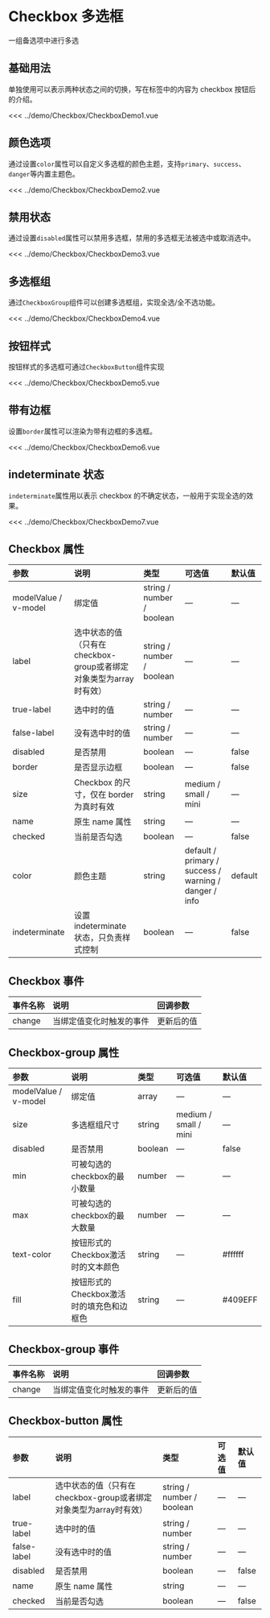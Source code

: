 # Checkbox 多选框

一组备选项中进行多选

<script setup>
import CheckboxDemo1 from '../demo/Checkbox/CheckboxDemo1.vue'
import CheckboxDemo2 from '../demo/Checkbox/CheckboxDemo2.vue'
import CheckboxDemo3 from '../demo/Checkbox/CheckboxDemo3.vue'
import CheckboxDemo4 from '../demo/Checkbox/CheckboxDemo4.vue'
import CheckboxDemo5 from '../demo/Checkbox/CheckboxDemo5.vue'
import CheckboxDemo6 from '../demo/Checkbox/CheckboxDemo6.vue'
import CheckboxDemo7 from '../demo/Checkbox/CheckboxDemo7.vue'
</script>

<style scoped>
.checkbox-demo {
  padding: 20px 0;
}
.checkbox-group {
  display: flex;
  gap: 30px;
  padding: 20px;
}
.checkbox-type-demo {
  padding: 20px;
  display: flex;
  flex-direction: column;
  gap: 16px;
}
</style>

## 基础用法

单独使用可以表示两种状态之间的切换，写在标签中的内容为 checkbox 按钮后的介绍。

<Demo>
<CheckboxDemo1/>
</Demo>

<CollapsibleCode>

<<< ../demo/Checkbox/CheckboxDemo1.vue

</CollapsibleCode>

## 颜色选项
通过设置`color`属性可以自定义多选框的颜色主题，支持`primary`、`success`、`danger`等内置主题色。

<Demo>
<CheckboxDemo2/>
</Demo>

<CollapsibleCode>

<<< ../demo/Checkbox/CheckboxDemo2.vue

</CollapsibleCode>

## 禁用状态

通过设置`disabled`属性可以禁用多选框，禁用的多选框无法被选中或取消选中。

<Demo>
<CheckboxDemo3/>
</Demo>

<CollapsibleCode>

<<< ../demo/Checkbox/CheckboxDemo3.vue

</CollapsibleCode>

## 多选框组

通过`CheckboxGroup`组件可以创建多选框组，实现全选/全不选功能。

<Demo>
<CheckboxDemo4/>
</Demo>

<CollapsibleCode>

<<< ../demo/Checkbox/CheckboxDemo4.vue

</CollapsibleCode>

## 按钮样式

按钮样式的多选框可通过`CheckboxButton`组件实现

<Demo>
<CheckboxDemo5/>
</Demo>

<CollapsibleCode>

<<< ../demo/Checkbox/CheckboxDemo5.vue

</CollapsibleCode>

## 带有边框

设置`border`属性可以渲染为带有边框的多选框。

<Demo>
<CheckboxDemo6/>
</Demo>

<CollapsibleCode>

<<< ../demo/Checkbox/CheckboxDemo6.vue

</CollapsibleCode>

##  indeterminate 状态

`indeterminate`属性用以表示 checkbox 的不确定状态，一般用于实现全选的效果。

<Demo>
<CheckboxDemo7/>
</Demo>

<CollapsibleCode>

<<< ../demo/Checkbox/CheckboxDemo7.vue

</CollapsibleCode>

## Checkbox 属性

| 参数          | 说明                           | 类型                      | 可选值                | 默认值  |
| :------------ | :----------------------------- | :------------------------ | :-------------------- | :------ |
| modelValue / v-model | 绑定值                   | string / number / boolean | —                     | —       |
| label         | 选中状态的值（只有在checkbox-group或者绑定对象类型为array时有效） | string / number / boolean | — | — |
| true-label    | 选中时的值                     | string / number           | —                     | —       |
| false-label   | 没有选中时的值                 | string / number           | —                     | —       |
| disabled      | 是否禁用                       | boolean                   | —                     | false   |
| border        | 是否显示边框                   | boolean                   | —                     | false   |
| size          | Checkbox 的尺寸，仅在 border 为真时有效 | string                | medium / small / mini | —       |
| name          | 原生 name 属性                 | string                    | —                     | —       |
| checked       | 当前是否勾选                   | boolean                   | —                     | false   |
| color         | 颜色主题                           | string                    | default / primary / success / warning / danger / info | default |
| indeterminate | 设置 indeterminate 状态，只负责样式控制 | boolean               | —                     | false   |

## Checkbox 事件

| 事件名称 | 说明                     | 回调参数                      |
| :------- | :----------------------- | :---------------------------- |
| change   | 当绑定值变化时触发的事件 | 更新后的值                    |

## Checkbox-group 属性

| 参数          | 说明         | 类型                      | 可选值                | 默认值  |
| :------------ | :----------- | :------------------------ | :-------------------- | :------ |
| modelValue / v-model | 绑定值 | array                     | —                     | —       |
| size          | 多选框组尺寸 | string                    | medium / small / mini | —       |
| disabled      | 是否禁用     | boolean                   | —                     | false   |
| min           | 可被勾选的checkbox的最小数量 | number                  | —                     | —       |
| max           | 可被勾选的checkbox的最大数量 | number                  | —                     | —       |
| text-color    | 按钮形式的Checkbox激活时的文本颜色 | string               | —                     | #ffffff |
| fill          | 按钮形式的Checkbox激活时的填充色和边框色 | string             | —                     | #409EFF |

## Checkbox-group 事件

| 事件名称 | 说明                     | 回调参数                      |
| :------- | :----------------------- | :---------------------------- |
| change   | 当绑定值变化时触发的事件 | 更新后的值                    |

## Checkbox-button 属性

| 参数          | 说明                           | 类型                      | 可选值                | 默认值  |
| :------------ | :----------------------------- | :------------------------ | :-------------------- | :------ |
| label         | 选中状态的值（只有在checkbox-group或者绑定对象类型为array时有效） | string / number / boolean | — | — |
| true-label    | 选中时的值                     | string / number           | —                     | —       |
| false-label   | 没有选中时的值                 | string / number           | —                     | —       |
| disabled      | 是否禁用                       | boolean                   | —                     | false   |
| name          | 原生 name 属性                 | string                    | —                     | —       |
| checked       | 当前是否勾选                   | boolean                   | —                     | false   |